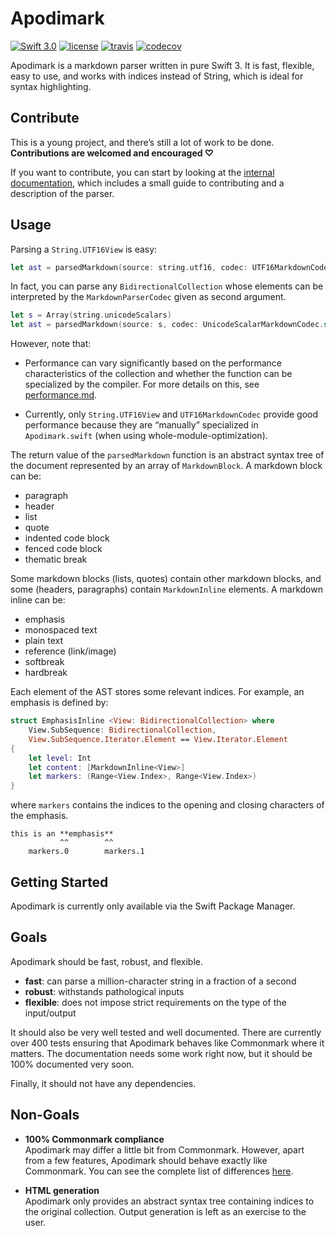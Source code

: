# Apodimark

[![Swift 3.0](https://img.shields.io/badge/Swift-3.0-blue.svg)](https://swift.org) 
[![license](https://img.shields.io/badge/licence-MIT-blue.svg)](https://github.com/loiclec/Apodimark/blob/master/LICENCE.md)
[![travis](https://travis-ci.org/loiclec/Apodimark.svg?branch=master)](https://travis-ci.org/loiclec/Apodimark)
[![codecov](https://codecov.io/gh/loiclec/Apodimark/branch/master/graph/badge.svg)](https://codecov.io/gh/loiclec/Apodimark)

Apodimark is a markdown parser written in pure Swift 3. It is fast, flexible,
easy to use, and works with indices instead of String, which is ideal for 
syntax highlighting.

## Contribute

This is a young project, and there’s still a lot of work to 
be done. **Contributions are welcomed and encouraged ♡**

If you want to contribute, you can start by looking at 
the [internal documentation], which includes a small guide to 
contributing and a description of the parser.

[internal documentation]: internal/readme.md

## Usage

Parsing a `String.UTF16View` is easy:

``` swift
let ast = parsedMarkdown(source: string.utf16, codec: UTF16MarkdownCodec.self)
```

In fact, you can parse any `BidirectionalCollection` whose elements can be 
interpreted by the `MarkdownParserCodec` given as second argument.


``` swift
let s = Array(string.unicodeScalars)
let ast = parsedMarkdown(source: s, codec: UnicodeScalarMarkdownCodec.self)
```

However, note that:
- Performance can vary significantly based on the performance characteristics 
  of the collection and whether the function can be specialized by the compiler.
  For more details on this, see [performance.md][performance].

- Currently, only `String.UTF16View` and `UTF16MarkdownCodec` provide good 
  performance because they are “manually” specialized in `Apodimark.swift` 
  (when using whole-module-optimization). 

The return value of the `parsedMarkdown` function is an abstract syntax tree
of the document represented by an array of `MarkdownBlock`.
A markdown block can be:
- paragraph
- header
- list
- quote
- indented code block
- fenced code block
- thematic break

Some markdown blocks (lists, quotes) contain other markdown blocks, 
and some (headers, paragraphs) contain `MarkdownInline` elements.
A markdown inline can be:
- emphasis
- monospaced text
- plain text
- reference (link/image)
- softbreak
- hardbreak

Each element of the AST stores some relevant indices. For example, an emphasis is
defined by:
```swift
struct EmphasisInline <View: BidirectionalCollection> where
    View.SubSequence: BidirectionalCollection,
    View.SubSequence.Iterator.Element == View.Iterator.Element
{
    let level: Int
    let content: [MarkdownInline<View>]
    let markers: (Range<View.Index>, Range<View.Index>)
}
```

where `markers` contains the indices to the opening and closing characters of 
the emphasis.

```
this is an **emphasis**
           ^^        ^^
    markers.0        markers.1
```

[performance]: internal/performance.md

## Getting Started

Apodimark is currently only available via the Swift Package Manager.

## Goals

Apodimark should be fast, robust, and flexible.
- **fast**: can parse a million-character string in a fraction of a second
- **robust**: withstands pathological inputs
- **flexible**: does not impose strict requirements on the type of the input/output

It should also be very well tested and well documented. There are currently
over 400 tests ensuring that Apodimark behaves like Commonmark where it matters.
The documentation needs some work right now, but it should be 100% documented 
very soon.

Finally, it should not have any dependencies.

## Non-Goals

- **100% Commonmark compliance**  
  Apodimark may differ a little bit from Commonmark. However, apart from a few 
  features, Apodimark should behave exactly like Commonmark. You can see the 
  complete list of differences [here][commonmark-delta].

[commonmark-delta]: internal/differences-with-commonmark.md

- **HTML generation**  
  Apodimark only provides an abstract syntax tree containing 
  indices to the original collection. Output generation is 
  left as an exercise to the user.

